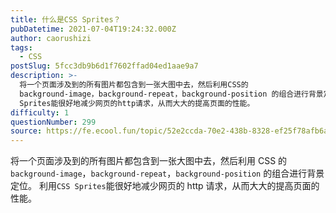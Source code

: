 ```yaml
---
title: 什么是CSS Sprites？
pubDatetime: 2021-07-04T19:24:32.000Z
author: caorushizi
tags:
  - CSS
postSlug: 5fcc3db9b6d1f7602ffad04ed1aae9a7
description: >-
  将一个页面涉及到的所有图片都包含到一张大图中去，然后利用CSS的
  background-image，background-repeat，background-position 的组合进行背景定位。 利用CSS
  Sprites能很好地减少网页的http请求，从而大大的提高页面的性能。
difficulty: 1
questionNumber: 299
source: https://fe.ecool.fun/topic/52e2ccda-70e2-438b-8328-ef25f78afb6a
---
```


将一个页面涉及到的所有图片都包含到一张大图中去，然后利用 CSS 的 `background-image`，`background-repeat`，`background-position` 的组合进行背景定位。
利用`CSS Sprites`能很好地减少网页的 http 请求，从而大大的提高页面的性能。
